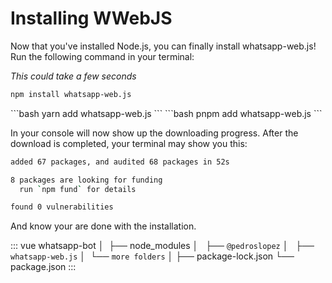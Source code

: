 # Installing WWebJS

Now that you've installed Node.js, you can finally install whatsapp-web.js! Run the following command in your terminal:

*This could take a few seconds*
<code-group>
<code-block title="npm" active>
```bash
npm install whatsapp-web.js
```
</code-block>

<code-block title="yarn">
```bash
yarn add whatsapp-web.js
```
</code-block>

<code-block title="pnpm">
```bash
pnpm add whatsapp-web.js
```
</code-block>
</code-group>

In your console will now show up the downloading progress. After the download is completed, your terminal may show you this:

```bash
added 67 packages, and audited 68 packages in 52s

8 packages are looking for funding
  run `npm fund` for details

found 0 vulnerabilities
```

And know your are done with the installation.

::: vue
whatsapp-bot
│ 
├── node_modules
│   ├── `@pedroslopez`
│   ├── `whatsapp-web.js`
│   └── `more folders`
│
├── package-lock.json
└── package.json
:::